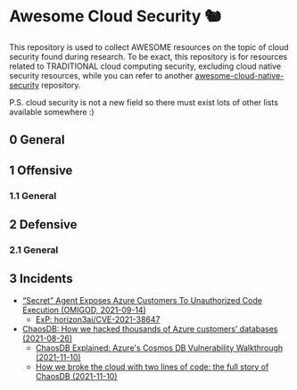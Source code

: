 # Awesome Cloud Security 🐿

This repository is used to collect AWESOME resources on the topic of cloud security found during research. To be exact, this repository is for resources related to TRADITIONAL cloud computing security, excluding cloud native security resources, while you can refer to another [awesome-cloud-native-security](https://github.com/Metarget/awesome-cloud-native-security) repository.

P.S. cloud security is not a new field so there must exist lots of other lists available somewhere :)

## 0 General

## 1 Offensive

### 1.1 General

## 2 Defensive

### 2.1 General

## 3 Incidents

- [“Secret” Agent Exposes Azure Customers To Unauthorized Code Execution (OMIGOD, 2021-09-14)](https://www.wiz.io/blog/secret-agent-exposes-azure-customers-to-unauthorized-code-execution)
    - [ExP: horizon3ai/CVE-2021-38647](https://github.com/horizon3ai/CVE-2021-38647)
- [ChaosDB: How we hacked thousands of Azure customers’ databases (2021-08-26)](https://www.wiz.io/blog/chaosdb-how-we-hacked-thousands-of-azure-customers-databases)
    - [ChaosDB Explained: Azure's Cosmos DB Vulnerability Walkthrough (2021-11-10)](https://www.wiz.io/blog/chaosdb-explained-azures-cosmos-db-vulnerability-walkthrough)
    - [How we broke the cloud with two lines of code: the full story of ChaosDB (2021-11-10)](https://www.wiz.io/blog/how-we-broke-the-cloud-with-two-lines-of-code-the-full-story-of-chaosdb)